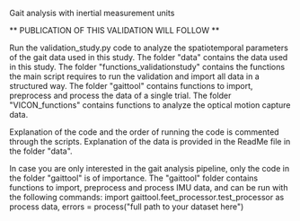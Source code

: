Gait analysis with inertial measurement units

** PUBLICATION OF THIS VALIDATION WILL FOLLOW **

Run the validation_study.py code to analyze the spatiotemporal parameters of the gait data used in this study.
The folder "data" contains the data used in this study.
The folder "functions_validationstudy" contains the functions the main script requires to run the validation and import all data in a structured way.
The folder "gaittool" contains functions to import, preprocess and process the data of a single trial.
The folder "VICON_functions" contains functions to analyze the optical motion capture data.

Explanation of the code and the order of running the code is commented through the scripts.
Explanation of the data is provided in the ReadMe file in the folder "data".

In case you are only interested in the gait analysis pipeline, only the code in the folder "gaittool" is of importance.
The "gaittool" folder contains functions to import, preprocess and process IMU data, and can be run with the following commands:
import gaittool.feet_processor.test_processor as process
data, errors = process("full path to your dataset here")
